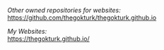 *Other owned repositories for websites:*  
https://github.com/thegokturk/thegokturk.github.io  

*My Websites:*  
https://thegokturk.github.io/  


<!---
etkakocak/etkakocak is a ✨ special ✨ repository because its `README.md` (this file) appears on your GitHub profile.
You can click the Preview link to take a look at your changes.
--->
